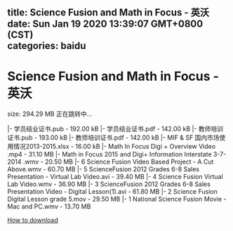 
title: Science Fusion and Math in Focus - 英沃
date: Sun Jan 19 2020 13:39:07 GMT+0800 (CST)    
categories: baidu
---

# Science Fusion and Math in Focus - 英沃
size: 294.29 MB
 正在跳转中...
 
|- 学员结业证书.pub - 192.00 kB
|- 学员结业证书.pdf - 142.00 kB
|- 教师培训证书.pub - 193.00 kB
|- 教师培训证书.pdf - 142.00 kB
|- MIF & SF 国内市场使用情况2013-2015.xlsx - 16.00 kB
|- Math In Focus Digi + Overview Video .mp4 - 31.10 MB
|- Math in Focus 2015 and Digi+ Information Interstate 3-7-2014 .wmv - 20.50 MB
|- 6 Science Fusion Video Based Project - A Cut Above.wmv - 60.70 MB
|- 5 ScienceFusion 2012 Grades 6-8 Sales Presentation -  Virtual Lab Video.avi - 39.40 MB
|- 4 Science Fusion Virtual Lab Video.wmv - 36.90 MB
|- 3 ScienceFusion 2012 Grades 6-8 Sales Presentation Video - Digital Lesson(1).avi - 61.80 MB
|- 2 Science Fusion Digital Lesson grade 5.mov - 29.50 MB
|- 1 National Science Fusion Movie - Mac and PC.wmv - 13.70 MB

[How to download](https://bpcam.bemobtrk.com/go/2ceec3aa-1ca2-46d6-b9ff-aaa5c184517c?jno=1864)
